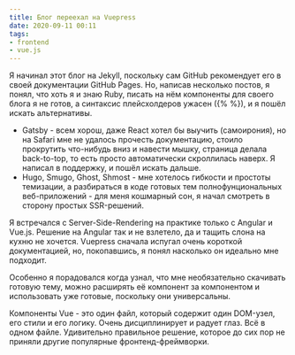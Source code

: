 ```yaml
---
title: Блог переехал на Vuepress
date: 2020-09-11 00:11
tags:
- frontend
- vue.js
---
```


Я начинал этот блог на Jekyll, поскольку сам GitHub рекомендует его в своей документации GitHub Pages. Но, написав несколько постов, я понял, что хоть я и знаю Ruby, писать на нём компоненты для своего блога я не готов, а синтаксис плейсхолдеров ужасен ({% %}), и я пошёл искать альтернативы.

- Gatsby - всем хорош, даже React хотел бы выучить (самоирония), но на Safari мне не удалось прочесть документацию, стоило прокрутить что-нибудь вниз и навести мышку, страница делала back-to-top, то есть просто автоматически скроллилась наверх. Я написал в поддержку, и пошёл искать дальше.
- Hugo, Smugo, Ghost, Shmost - мне хотелось гибкости и простоты темизации, а разбираться в коде готовых тем полнофунциональных веб-приложений - для меня кошмарный сон, я начал смотреть в сторону простых SSR-решений.

Я встречался с Server-Side-Rendering на практике только с Angular и Vue.js. Решение на Angular так и не взлетело, да и тащить слона на кухню не хочется. Vuepress сначала испугал очень короткой документацией, но, покопавшись, я понял насколько он идеально мне подходит. 

Особенно я порадовался когда узнал, что мне необязательно скачивать готовую тему, можно расширять её компонент за компонентом и использовать уже готовые, поскольку они универсальны.

Компоненты Vue - это один файл, который содержит один DOM-узел, его стили и его логику. Очень дисциплинирует и радует глаз. Всё в одном файле. Удивительно правильное решение, которое до сих пор не приняли другие популярные фронтенд-фреймворки.
